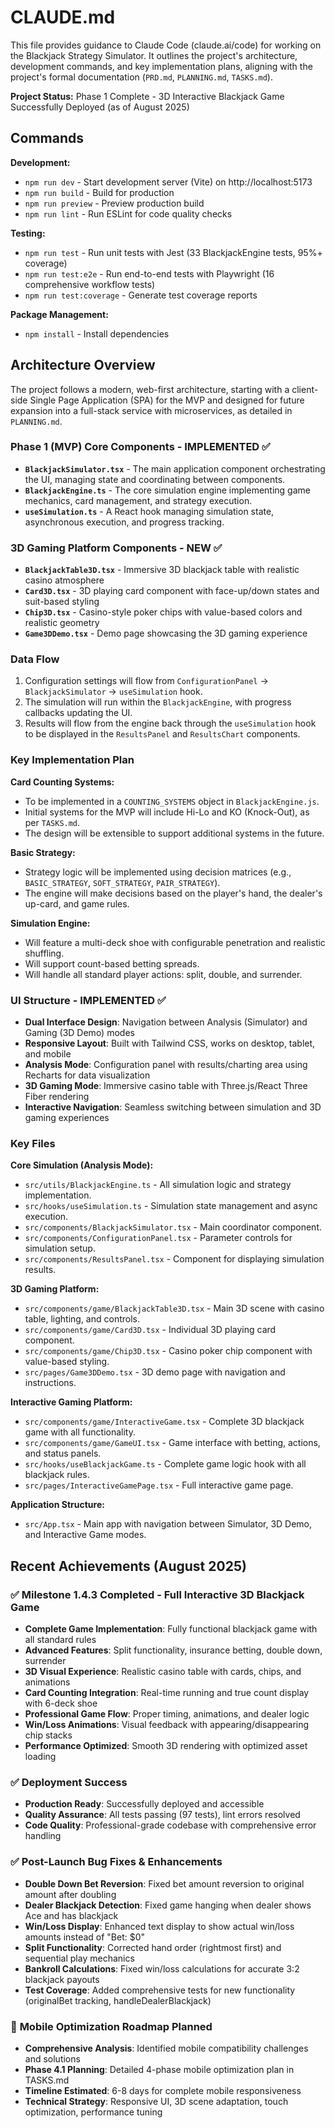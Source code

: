 # CLAUDE.md

This file provides guidance to Claude Code (claude.ai/code) for working on the Blackjack Strategy Simulator. It outlines the project's architecture, development commands, and key implementation plans, aligning with the project's formal documentation (`PRD.md`, `PLANNING.md`, `TASKS.md`).

**Project Status:** Phase 1 Complete - 3D Interactive Blackjack Game Successfully Deployed (as of August 2025)

## Commands

**Development:**
- `npm run dev` - Start development server (Vite) on http://localhost:5173
- `npm run build` - Build for production
- `npm run preview` - Preview production build
- `npm run lint` - Run ESLint for code quality checks

**Testing:**
- `npm run test` - Run unit tests with Jest (33 BlackjackEngine tests, 95%+ coverage)
- `npm run test:e2e` - Run end-to-end tests with Playwright (16 comprehensive workflow tests)
- `npm run test:coverage` - Generate test coverage reports

**Package Management:**
- `npm install` - Install dependencies

## Architecture Overview

The project follows a modern, web-first architecture, starting with a client-side Single Page Application (SPA) for the MVP and designed for future expansion into a full-stack service with microservices, as detailed in `PLANNING.md`.

### Phase 1 (MVP) Core Components - IMPLEMENTED ✅
- **`BlackjackSimulator.tsx`** - The main application component orchestrating the UI, managing state and coordinating between components.
- **`BlackjackEngine.ts`** - The core simulation engine implementing game mechanics, card management, and strategy execution.
- **`useSimulation.ts`** - A React hook managing simulation state, asynchronous execution, and progress tracking.

### 3D Gaming Platform Components - NEW ✅
- **`BlackjackTable3D.tsx`** - Immersive 3D blackjack table with realistic casino atmosphere
- **`Card3D.tsx`** - 3D playing card component with face-up/down states and suit-based styling
- **`Chip3D.tsx`** - Casino-style poker chips with value-based colors and realistic geometry
- **`Game3DDemo.tsx`** - Demo page showcasing the 3D gaming experience

### Data Flow
1. Configuration settings will flow from `ConfigurationPanel` → `BlackjackSimulator` → `useSimulation` hook.
2. The simulation will run within the `BlackjackEngine`, with progress callbacks updating the UI.
3. Results will flow from the engine back through the `useSimulation` hook to be displayed in the `ResultsPanel` and `ResultsChart` components.

### Key Implementation Plan

**Card Counting Systems:**
- To be implemented in a `COUNTING_SYSTEMS` object in `BlackjackEngine.js`.
- Initial systems for the MVP will include Hi-Lo and KO (Knock-Out), as per `TASKS.md`.
- The design will be extensible to support additional systems in the future.

**Basic Strategy:**
- Strategy logic will be implemented using decision matrices (e.g., `BASIC_STRATEGY`, `SOFT_STRATEGY`, `PAIR_STRATEGY`).
- The engine will make decisions based on the player's hand, the dealer's up-card, and game rules.

**Simulation Engine:**
- Will feature a multi-deck shoe with configurable penetration and realistic shuffling.
- Will support count-based betting spreads.
- Will handle all standard player actions: split, double, and surrender.

### UI Structure - IMPLEMENTED ✅
- **Dual Interface Design**: Navigation between Analysis (Simulator) and Gaming (3D Demo) modes
- **Responsive Layout**: Built with Tailwind CSS, works on desktop, tablet, and mobile
- **Analysis Mode**: Configuration panel with results/charting area using Recharts for data visualization
- **3D Gaming Mode**: Immersive casino table with Three.js/React Three Fiber rendering
- **Interactive Navigation**: Seamless switching between simulation and 3D gaming experiences

### Key Files
**Core Simulation (Analysis Mode):**
- `src/utils/BlackjackEngine.ts` - All simulation logic and strategy implementation.
- `src/hooks/useSimulation.ts` - Simulation state management and async execution.
- `src/components/BlackjackSimulator.tsx` - Main coordinator component.
- `src/components/ConfigurationPanel.tsx` - Parameter controls for simulation setup.
- `src/components/ResultsPanel.tsx` - Component for displaying simulation results.

**3D Gaming Platform:**
- `src/components/game/BlackjackTable3D.tsx` - Main 3D scene with casino table, lighting, and controls.
- `src/components/game/Card3D.tsx` - Individual 3D playing card component.
- `src/components/game/Chip3D.tsx` - Casino poker chip component with value-based styling.
- `src/pages/Game3DDemo.tsx` - 3D demo page with navigation and instructions.

**Interactive Gaming Platform:**
- `src/components/game/InteractiveGame.tsx` - Complete 3D blackjack game with all functionality.
- `src/components/game/GameUI.tsx` - Game interface with betting, actions, and status panels.
- `src/hooks/useBlackjackGame.ts` - Complete game logic hook with all blackjack rules.
- `src/pages/InteractiveGamePage.tsx` - Full interactive game page.

**Application Structure:**
- `src/App.tsx` - Main app with navigation between Simulator, 3D Demo, and Interactive Game modes.

## Recent Achievements (August 2025)

### ✅ **Milestone 1.4.3 Completed - Full Interactive 3D Blackjack Game**
- **Complete Game Implementation**: Fully functional blackjack game with all standard rules
- **Advanced Features**: Split functionality, insurance betting, double down, surrender
- **3D Visual Experience**: Realistic casino table with cards, chips, and animations
- **Card Counting Integration**: Real-time running and true count display with 6-deck shoe
- **Professional Game Flow**: Proper timing, animations, and dealer logic
- **Win/Loss Animations**: Visual feedback with appearing/disappearing chip stacks
- **Performance Optimized**: Smooth 3D rendering with optimized asset loading

### ✅ **Deployment Success**
- **Production Ready**: Successfully deployed and accessible
- **Quality Assurance**: All tests passing (97 tests), lint errors resolved
- **Code Quality**: Professional-grade codebase with comprehensive error handling

### ✅ **Post-Launch Bug Fixes & Enhancements**
- **Double Down Bet Reversion**: Fixed bet amount reversion to original amount after doubling
- **Dealer Blackjack Detection**: Fixed game hanging when dealer shows Ace and has blackjack
- **Win/Loss Display**: Enhanced text display to show actual win/loss amounts instead of "Bet: $0"
- **Split Functionality**: Corrected hand order (rightmost first) and sequential play mechanics
- **Bankroll Calculations**: Fixed win/loss calculations for accurate 3:2 blackjack payouts
- **Test Coverage**: Added comprehensive tests for new functionality (originalBet tracking, handleDealerBlackjack)

### 📱 **Mobile Optimization Roadmap Planned**
- **Comprehensive Analysis**: Identified mobile compatibility challenges and solutions
- **Phase 4.1 Planning**: Detailed 4-phase mobile optimization plan in TASKS.md
- **Timeline Estimated**: 6-8 days for complete mobile responsiveness
- **Technical Strategy**: Responsive UI, 3D scene adaptation, touch optimization, performance tuning